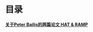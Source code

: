 # 目录

#### [关于Peter Bailis的两篇论文 HAT & RAMP](https://github.com/dase314ecnu/huiqihu.github.io/blob/master/template/1.md)
